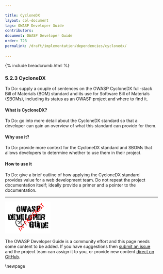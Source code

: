 ```yaml
---

title: CycloneDX
layout: col-document
tags: OWASP Developer Guide
contributors:
document: OWASP Developer Guide
order: 723
permalink: /draft/implementation/dependencies/cyclonedx/

---
```


{% include breadcrumb.html %}

### 5.2.3 CycloneDX

To Do: supply a couple of sentences on the OWASP CycloneDX full-stack Bill of Materials (BOM) standard
and its use for Software Bill of Materials (SBOMs), including its status as an OWASP project and where to find it.

#### What is CycloneDX?

To Do: go into more detail about the CycloneDX standard so that a developer
can gain an overview of what this standard can provide for them.

#### Why use it?

To Do: provide more context for the CycloneDX standard and SBOMs that allows developers to determine
whether to use them in their project.

#### How to use it

To Do: give a brief outline of how applying the CycloneDX standard provides value for a web development team.
Do not repeat the project documentation itself; ideally provide a primer and a pointer to the documentation.

----

![Developer Guide](../../assets/images/dg_wip.png "OWASP Developer Guide")

The OWASP Developer Guide is a community effort and this page needs some content to be added.
If you have suggestions then [submit an issue][issue070203] and the project team can assign it to you,
or provide new content [direct on GitHub][edit070203].

[issue070203]: https://github.com/OWASP/www-project-developer-guide/issues/new?labels=enhancement&template=request.md&title=Update:%2007-implementation/02-dependencies/03-cyclonedx
[edit070203]: https://github.com/OWASP/www-project-developer-guide/blob/main/draft/07-implementation/02-dependencies/03-cyclonedx.md

\newpage
